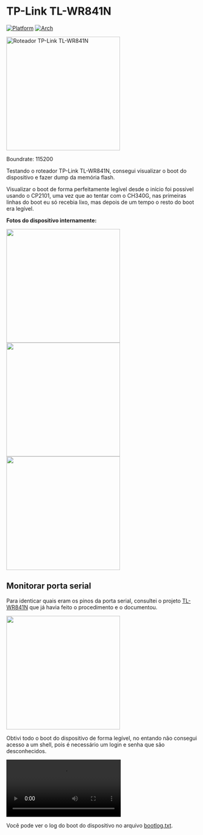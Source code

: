 # TP-Link TL-WR841N

[![Platform](https://img.shields.io/badge/platform-linux-blue)]()
[![Arch](https://img.shields.io/badge/arch-mips-red)]()

<img src="https://github.com/henriquesebastiao/uart/assets/85202803/2dc0571e-a9dc-4a61-a2e5-9414fa115131" width="298" alt="Roteador TP-Link TL-WR841N" />

Boundrate: 115200

Testando o roteador TP-Link TL-WR841N, consegui visualizar o boot do dispositivo e fazer dump da memória flash.

Visualizar o boot de forma perfeitamente legível desde o início foi possivel usando o CP2101, uma vez que ao tentar com o CH340G, nas primeiras linhas do boot eu só recebia lixo, mas depois de um tempo o resto do boot era legível.

**Fotos do dispositivo internamente:**

<img src="https://github.com/henriquesebastiao/uart/assets/85202803/cdcbd583-31bf-43d4-926d-b0d734f92f02" width="298"/>
<img src="https://github.com/henriquesebastiao/uart/assets/85202803/68dac731-3370-4857-b397-23c96260833b" width="298"/>
<img src="https://github.com/henriquesebastiao/uart/assets/85202803/6be46120-0c76-48ce-9a01-ca33a53b8dd0" width="298"/>

## Monitorar porta serial

Para identicar quais eram os pinos da porta serial, consultei o projeto [TL-WR841N](https://github.com/adamhlt/TL-WR841N) que já havia feito o procedimento e o documentou.

<img src="https://github.com/henriquesebastiao/uart/assets/85202803/6103448e-e8ae-4fe1-8ee4-1139c2b733c4" width="298"/>

Obtivi todo o boot do dispositivo de forma legível, no entando não consegui acesso a um shell, pois é necessário um login e senha que são desconhecidos.

<video src="https://github.com/henriquesebastiao/uart/assets/85202803/e952699f-385c-4440-abf8-56c88a756240"></video>

Você pode ver o log do boot do dispositivo no arquivo [bootlog.txt](bootlog.txt).
